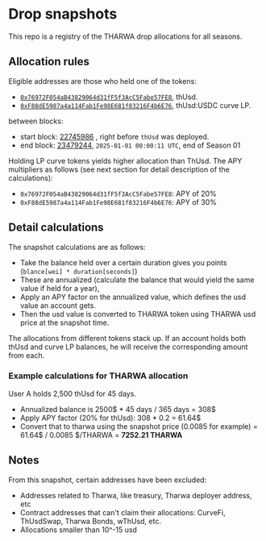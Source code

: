 # Drop snapshots

This repo is a registry of the THARWA drop allocations for all seasons. 

## Allocation rules

Eligible addresses are those who held one of the tokens: 
- [`0x76972F054aB43829064d31fF5f3AcC5Fabe57FE8`](https://etherscan.io/address/0x76972F054aB43829064d31fF5f3AcC5Fabe57FE8), thUsd. 
- [`0xF88dE5987a4a114Fab1Fe98E681f83216F4b6E76`](https://etherscan.io/address/0xF88dE5987a4a114Fab1Fe98E681f83216F4b6E76), thUsd:USDC curve LP. 

between blocks: 
- start block: [22745986](https://etherscan.io/block/22745986) , right before `thUsd` was deployed.
- end block: [23479244](https://etherscan.io/block/23479244), `2025-01-01 00:00:11 UTC`, end of Season 01

Holding LP curve tokens yields higher allocation than ThUsd. The APY multipliers as follows (see next section for detail description of the calculations):
- `0x76972F054aB43829064d31fF5f3AcC5Fabe57FE8`: APY of 20%
- `0xF88dE5987a4a114Fab1Fe98E681f83216F4b6E76`: APY of 30%

## Detail calculations

The snapshot calculations are as follows:
- Take the balance held over a certain duration gives you points (`blance[wei] * duration[seconds]`)
- These are annualized (calculate the balance that would yield the same value if held for a year), 
- Apply an APY factor on the annualized value, which defines the usd value an account gets.
- Then the usd value is converted to THARWA token using THARWA usd price at the snapshot time.

The allocations from different tokens stack up. If an account holds both thUsd and curve LP balances, he will receive the corresponding amount from each.

### Example calculations for THARWA allocation

User A holds 2,500 thUsd for 45 days.
- Annualized balance is 2500$ * 45 days / 365 days = 308$
- Apply APY factor (20% for thUsd): 308 * 0.2 = 61.64$
- Convert that to tharwa using the snapshot price (0.0085 for example) = 61.64$ / 0.0085 $/THARWA = **7252.21 THARWA**

## Notes

From this snapshot, certain addresses have been excluded:
- Addresses related to Tharwa, like treasury, Tharwa deployer address, etc
- Contract addresses that can't claim their allocations: CurveFi, ThUsdSwap, Tharwa Bonds, wThUsd, etc. 
- Allocations smaller than 10^-15 usd